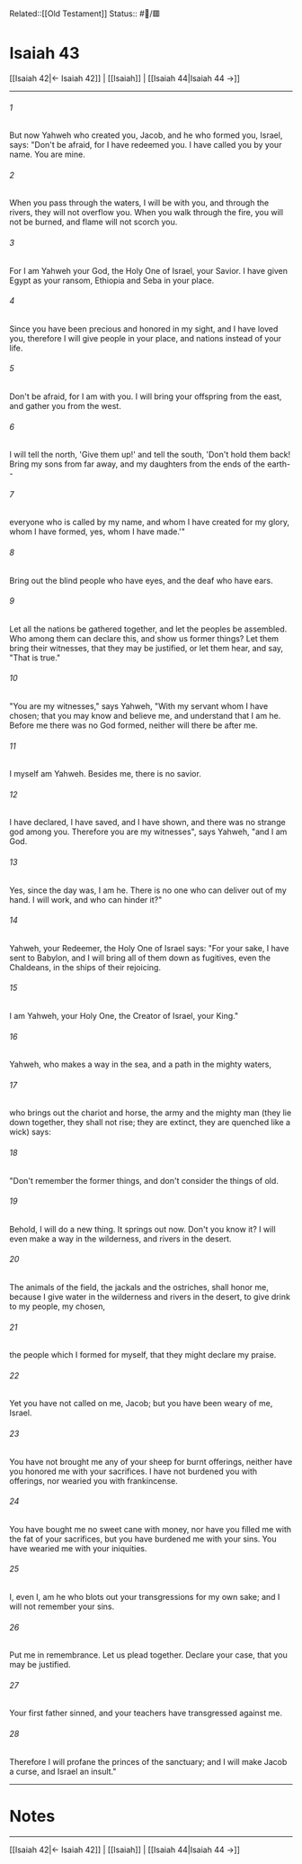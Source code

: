 Related::[[Old Testament]]
Status:: #📖/🟥
# Isaiah 43

[[Isaiah 42|← Isaiah 42]] | [[Isaiah]] | [[Isaiah 44|Isaiah 44 →]]
***



###### 1 
But now Yahweh who created you, Jacob, and he who formed you, Israel, says: "Don't be afraid, for I have redeemed you. I have called you by your name. You are mine. 

###### 2 
When you pass through the waters, I will be with you, and through the rivers, they will not overflow you. When you walk through the fire, you will not be burned, and flame will not scorch you. 

###### 3 
For I am Yahweh your God, the Holy One of Israel, your Savior. I have given Egypt as your ransom, Ethiopia and Seba in your place. 

###### 4 
Since you have been precious and honored in my sight, and I have loved you, therefore I will give people in your place, and nations instead of your life. 

###### 5 
Don't be afraid, for I am with you. I will bring your offspring from the east, and gather you from the west. 

###### 6 
I will tell the north, 'Give them up!' and tell the south, 'Don't hold them back! Bring my sons from far away, and my daughters from the ends of the earth-- 

###### 7 
everyone who is called by my name, and whom I have created for my glory, whom I have formed, yes, whom I have made.'" 

###### 8 
Bring out the blind people who have eyes, and the deaf who have ears. 

###### 9 
Let all the nations be gathered together, and let the peoples be assembled. Who among them can declare this, and show us former things? Let them bring their witnesses, that they may be justified, or let them hear, and say, "That is true." 

###### 10 
"You are my witnesses," says Yahweh, "With my servant whom I have chosen; that you may know and believe me, and understand that I am he. Before me there was no God formed, neither will there be after me. 

###### 11 
I myself am Yahweh. Besides me, there is no savior. 

###### 12 
I have declared, I have saved, and I have shown, and there was no strange god among you. Therefore you are my witnesses", says Yahweh, "and I am God. 

###### 13 
Yes, since the day was, I am he. There is no one who can deliver out of my hand. I will work, and who can hinder it?" 

###### 14 
Yahweh, your Redeemer, the Holy One of Israel says: "For your sake, I have sent to Babylon, and I will bring all of them down as fugitives, even the Chaldeans, in the ships of their rejoicing. 

###### 15 
I am Yahweh, your Holy One, the Creator of Israel, your King." 

###### 16 
Yahweh, who makes a way in the sea, and a path in the mighty waters, 

###### 17 
who brings out the chariot and horse, the army and the mighty man (they lie down together, they shall not rise; they are extinct, they are quenched like a wick) says: 

###### 18 
"Don't remember the former things, and don't consider the things of old. 

###### 19 
Behold, I will do a new thing. It springs out now. Don't you know it? I will even make a way in the wilderness, and rivers in the desert. 

###### 20 
The animals of the field, the jackals and the ostriches, shall honor me, because I give water in the wilderness and rivers in the desert, to give drink to my people, my chosen, 

###### 21 
the people which I formed for myself, that they might declare my praise. 

###### 22 
Yet you have not called on me, Jacob; but you have been weary of me, Israel. 

###### 23 
You have not brought me any of your sheep for burnt offerings, neither have you honored me with your sacrifices. I have not burdened you with offerings, nor wearied you with frankincense. 

###### 24 
You have bought me no sweet cane with money, nor have you filled me with the fat of your sacrifices, but you have burdened me with your sins. You have wearied me with your iniquities. 

###### 25 
I, even I, am he who blots out your transgressions for my own sake; and I will not remember your sins. 

###### 26 
Put me in remembrance. Let us plead together. Declare your case, that you may be justified. 

###### 27 
Your first father sinned, and your teachers have transgressed against me. 

###### 28 
Therefore I will profane the princes of the sanctuary; and I will make Jacob a curse, and Israel an insult."

---
# Notes


***
[[Isaiah 42|← Isaiah 42]] | [[Isaiah]] | [[Isaiah 44|Isaiah 44 →]]
